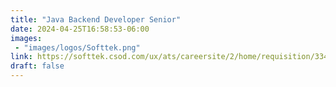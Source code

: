 ```yaml
---
title: "Java Backend Developer Senior"
date: 2024-04-25T16:58:53-06:00
images: 
 - "images/logos/Softtek.png"
link: https://softtek.csod.com/ux/ats/careersite/2/home/requisition/3347?c=softtek&lang=en-US&utm_campaign=softtek-website&utm_source=referral&utm_medium=jobsredirect
draft: false
---
```


